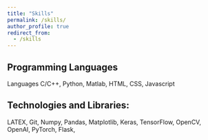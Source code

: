 ```yaml
---
title: "Skills"
permalink: /skills/
author_profile: true
redirect_from:
  - /skills
---
```


## Programming Languages
Languages C/C++, Python, Matlab, HTML, CSS, Javascript

## Technologies and Libraries: 
LATEX, Git, Numpy, Pandas, Matplotlib, Keras, TensorFlow, OpenCV, OpenAI, PyTorch, Flask, 
